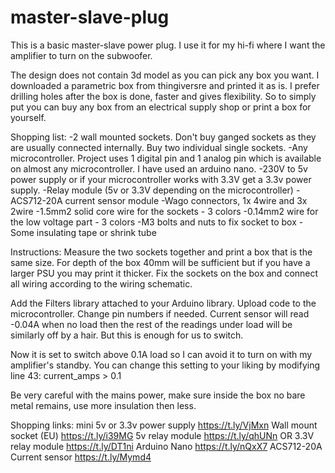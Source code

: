 # master-slave-plug

This is a basic master-slave power plug. I use it for my hi-fi where I want the amplifier to turn on the subwoofer.

The design does not contain 3d model as you can pick any box you want. I downloaded a parametric box from thingiversre and printed it as is. I prefer drilling holes after the box is done, faster and gives flexibility. So to simply put you can buy any box from an electrical supply shop or print a box for yourself.

Shopping list:
-2 wall mounted sockets. Don't buy ganged sockets as they are usually connected internally. Buy two individual single sockets.
-Any microcontroller. Project uses 1 digital pin and 1 analog pin which is available on almost any microcontroller. I have used an arduino nano.
-230V to 5v power supply or if your microcontroller works with 3.3V get a 3.3v power supply.
-Relay module (5v or 3.3V depending on the microcontroller)
-ACS712-20A current sensor module
-Wago connectors, 1x 4wire and 3x 2wire
-1.5mm2 solid core wire for the sockets - 3 colors
-0.14mm2 wire for the low voltage part - 3 colors
-M3 bolts and nuts to fix socket to box
-Some insulating tape or shrink tube

Instructions:
Measure the two sockets together and print a box that is the same size. For depth of the box 40mm will be sufficient but if you have a larger PSU you may print it thicker.
Fix the sockets on the box and connect all wiring according to the wiring schematic.

Add the Filters library attached to your Arduino library.
Upload code to the microcontroller. Change pin numbers if needed.
Current sensor will read -0.04A when no load then the rest of the readings under load will be similarly off by a hair. But this is enough for us to switch.

Now it is set to switch above 0.1A load so I can avoid it to turn on with my amplifier's standby. You can change this setting to your liking by modifying line 43:
current_amps > 0.1

Be very careful with the mains power, make sure inside the box no bare metal remains, use more insulation then less.

Shopping links:
mini 5v or 3.3v power supply https://t.ly/VjMxn
Wall mount socket (EU) https://t.ly/i39MG
5v relay module https://t.ly/qhUNn
OR
3.3V relay module https://t.ly/DT1ni
Arduino Nano https://t.ly/nQxX7
ACS712-20A Current sensor https://t.ly/Mymd4
